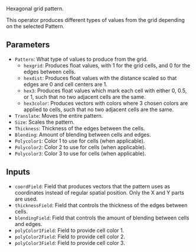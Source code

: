 Hexagonal grid pattern.

This operator produces different types of values from the grid depending on the selected Pattern.

## Parameters

* `Pattern`: What type of values to produce from the grid.
  * `hexgrid`: Produces float values, with 1 for the grid cells, and 0 for the edges between cells.
  * `hexdist`: Produces float values with the distance scaled so that edges are 0 and cell centers are 1.
  * `hex3`: Produces float values which mark each cell with either 0, 0.5, or 1, such that no two adjacent cells are the same.
  * `hex3color`: Produces vectors with colors where 3 chosen colors are applied to cells, such that no two adjacent cells are the same.
* `Translate`: Moves the entire pattern.
* `Size`: Scales the pattern.
* `Thickness`: Thickness of the edges between the cells.
* `Blending`: Amount of blending between cells and edges.
* `Polycolor1`: Color 1 to use for cells (when applicable).
* `Polycolor2`: Color 2 to use for cells (when applicable).
* `Polycolor3`: Color 3 to use for cells (when applicable).

## Inputs

* `coordField`: Field that produces vectors that the pattern uses as coordinates instead of regular spatial position. Only the X and Y parts are used.
* `thicknessField`: Field that controls the thickness of the edges between cells.
* `blendingField`: Field that controls the amount of blending between cells and edges.
* `polyColor1Field`: Field to provide cell color 1.
* `polyColor2Field`: Field to provide cell color 2.
* `polyColor3Field`: Field to provide cell color 3.